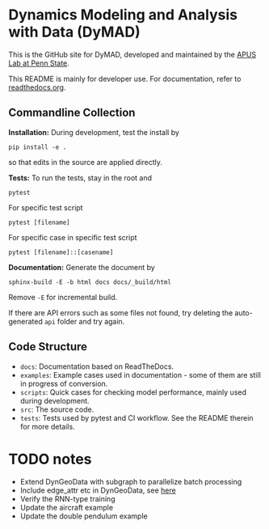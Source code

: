 # Dynamics Modeling and Analysis with Data (DyMAD)

This is the GitHub site for DyMAD, developed and maintained by the [APUS Lab at Penn State](https://apus-lab.github.io/).

This README is mainly for developer use.  For documentation, refer to [readthedocs.org](https://dymad.readthedocs.org).

## Commandline Collection

**Installation:** During development, test the install by
```
pip install -e .
```
so that edits in the source are applied directly.

**Tests:** To run the tests, stay in the root and
```
pytest
```
For specific test script
```
pytest [filename]
```
For specific case in specific test script
```
pytest [filename]::[casename]
```

**Documentation:** Generate the document by
```
sphinx-build -E -b html docs docs/_build/html
```
Remove `-E` for incremental build.

If there are API errors such as some files not found, try deleting the auto-generated `api` folder and try again.

## Code Structure

- `docs`: Documentation based on ReadTheDocs.
- `examples`: Example cases used in documentation - some of them are still in progress of conversion.
- `scripts`: Quick cases for checking model performance, mainly used during development.
- `src`: The source code.
- `tests`: Tests used by pytest and CI workflow.  See the README therein for more details.

# TODO notes

- Extend DynGeoData with subgraph to parallelize batch processing
- Include edge_attr etc in DynGeoData, see [here](https://pytorch-geometric.readthedocs.io/en/latest/cheatsheet/gnn_cheatsheet.html)
- Verify the RNN-type training
- Update the aircraft example
- Update the double pendulum example
